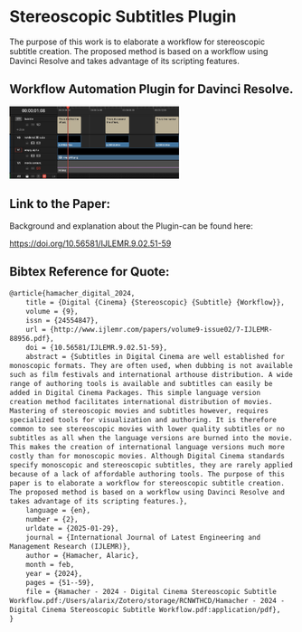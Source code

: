 # Stereoscopic Subtitles Plugin

The purpose of this work is to elaborate a workflow for
stereoscopic subtitle creation. The proposed method is based on a workflow using Davinci Resolve and takes
advantage of its scripting features.

## Workflow Automation Plugin for Davinci Resolve.

<picture>
   <img src="images/screen01.jpg" alt="screen01" width="300" height="auto" />
</picture>




## Link to the Paper:
Background and explanation about the Plugin-can be found here:

https://doi.org/10.56581/IJLEMR.9.02.51-59

## Bibtex Reference for Quote:
```
@article{hamacher_digital_2024,
	title = {Digital {Cinema} {Stereoscopic} {Subtitle} {Workflow}},
	volume = {9},
	issn = {24554847},
	url = {http://www.ijlemr.com/papers/volume9-issue02/7-IJLEMR-88956.pdf},
	doi = {10.56581/IJLEMR.9.02.51-59},
	abstract = {Subtitles in Digital Cinema are well established for monoscopic formats. They are often used, when dubbing is not available such as film festivals and international arthouse distribution. A wide range of authoring tools is available and subtitles can easily be added in Digital Cinema Packages. This simple language version creation method facilitates international distribution of movies. Mastering of stereoscopic movies and subtitles however, requires specialized tools for visualization and authoring. It is therefore common to see stereoscopic movies with lower quality subtitles or no subtitles as all when the language versions are burned into the movie. This makes the creation of international language versions much more costly than for monoscopic movies. Although Digital Cinema standards specify monoscopic and stereoscopic subtitles, they are rarely applied because of a lack of affordable authoring tools. The purpose of this paper is to elaborate a workflow for stereoscopic subtitle creation. The proposed method is based on a workflow using Davinci Resolve and takes advantage of its scripting features.},
	language = {en},
	number = {2},
	urldate = {2025-01-29},
	journal = {International Journal of Latest Engineering and Management Research (IJLEMR)},
	author = {Hamacher, Alaric},
	month = feb,
	year = {2024},
	pages = {51--59},
	file = {Hamacher - 2024 - Digital Cinema Stereoscopic Subtitle Workflow.pdf:/Users/alarix/Zotero/storage/RCNWTHCD/Hamacher - 2024 - Digital Cinema Stereoscopic Subtitle Workflow.pdf:application/pdf},
}
```
